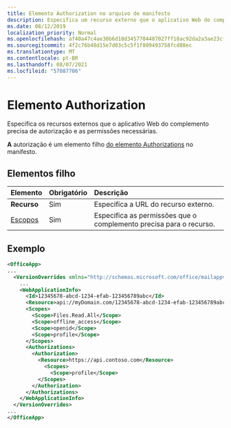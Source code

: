```yaml
---
title: Elemento Authorization no arquivo de manifesto
description: Especifica um recurso externo que o aplicativo Web do complemento precisa de autorização para e as permissões necessárias.
ms.date: 08/12/2019
localization_priority: Normal
ms.openlocfilehash: af40a47c4ae30b6d18d3457704487027ff18ac92da2a3ae23cf1afe5c1e9b46a
ms.sourcegitcommit: 4f2c76b48d15e7d03c5c5f1f809493758fcd88ec
ms.translationtype: MT
ms.contentlocale: pt-BR
ms.lasthandoff: 08/07/2021
ms.locfileid: "57087706"
---
```

# <a name="authorization-element"></a>Elemento Authorization

Especifica os recursos externos que o aplicativo Web do complemento precisa de autorização e as permissões necessárias.

**A** autorização é um elemento filho [do elemento Authorizations](authorizations.md) no manifesto.

## <a name="child-elements"></a>Elementos filho

|  Elemento |  Obrigatório  |  Descrição  |
|:-----|:-----|:-----|
|  **Recurso**  |  Sim   |  Especifica a URL do recurso externo.|
|  [Escopos](scopes.md)                |  Sim  |  Especifica as permissões que o complemento precisa para o recurso.  |

## <a name="example"></a>Exemplo

```xml
<OfficeApp>
...
  <VersionOverrides xmlns="http://schemas.microsoft.com/office/mailappversionoverrides" xsi:type="VersionOverridesV1_0">
    ...
    <WebApplicationInfo>
      <Id>12345678-abcd-1234-efab-123456789abc</Id>
      <Resource>api://myDomain.com/12345678-abcd-1234-efab-123456789abc</Resource>
      <Scopes>
        <Scope>Files.Read.All</Scope>
        <Scope>offline_access</Scope>
        <Scope>openid</Scope>
        <Scope>profile</Scope>
      </Scopes>
      <Authorizations>
        <Authorization>
          <Resource>https://api.contoso.com</Resource>
            <Scopes>
              <Scope>profile</Scope>
          </Scopes>
        </Authorization>
      </Authorizations>
    </WebApplicationInfo>
  </VersionOverrides>
...
</OfficeApp>
```
